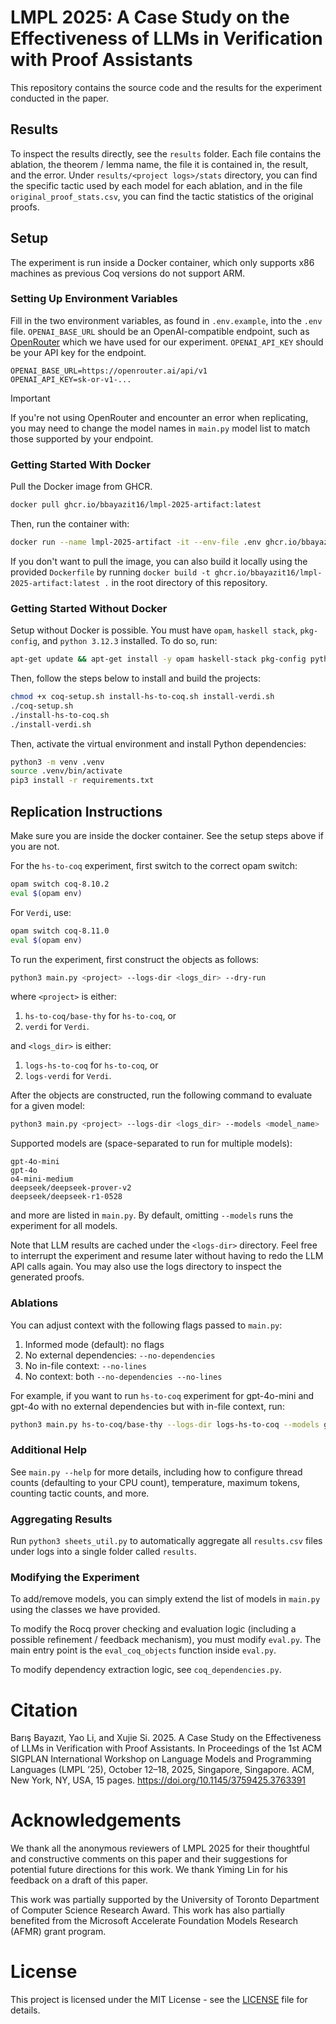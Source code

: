 # LMPL 2025: A Case Study on the Effectiveness of LLMs in Verification with Proof Assistants

This repository contains the source code and the results for the experiment conducted in the paper.

## Results

To inspect the results directly, see the `results` folder. Each file contains the ablation, the theorem / lemma name, the file it is contained in, the result, and the error. Under `results/<project logs>/stats` directory, you can find the specific tactic used by each model for each ablation, and in the file `original_proof_stats.csv`, you can find the tactic statistics of the original proofs.

## Setup

The experiment is run inside a Docker container, which only supports x86 machines as previous Coq versions do not support ARM.

### Setting Up Environment Variables

Fill in the two environment variables, as found in `.env.example`, into the `.env` file. `OPENAI_BASE_URL` should be an OpenAI-compatible endpoint, such as [OpenRouter](https://openrouter.ai/) which we have used for our experiment. `OPENAI_API_KEY` should be your API key for the endpoint.
```
OPENAI_BASE_URL=https://openrouter.ai/api/v1
OPENAI_API_KEY=sk-or-v1-...
```

> [!IMPORTANT]  
> If you're not using OpenRouter and encounter an error when replicating, you may need to change the model names in `main.py` model list to match those supported by your endpoint.

### Getting Started With Docker

Pull the Docker image from GHCR. 

```bash
docker pull ghcr.io/bbayazit16/lmpl-2025-artifact:latest
```

Then, run the container with:
```bash
docker run --name lmpl-2025-artifact -it --env-file .env ghcr.io/bbayazit16/lmpl-2025-artifact:latest
```

If you don't want to pull the image, you can also build it locally using the provided `Dockerfile` by running `docker build -t ghcr.io/bbayazit16/lmpl-2025-artifact:latest .` in the root directory of this repository.

### Getting Started Without Docker

Setup without Docker is possible. You must have `opam`, `haskell stack`, `pkg-config`, and `python 3.12.3` installed. To do so, run:
```bash
apt-get update && apt-get install -y opam haskell-stack pkg-config python3.12 python3-pip
```

Then, follow the steps below to install and build the projects:

```bash
chmod +x coq-setup.sh install-hs-to-coq.sh install-verdi.sh
./coq-setup.sh
./install-hs-to-coq.sh
./install-verdi.sh
```

Then, activate the virtual environment and install Python dependencies:
```bash
python3 -m venv .venv
source .venv/bin/activate
pip3 install -r requirements.txt
```

## Replication Instructions

Make sure you are inside the docker container. See the setup steps above if you are not.

For the `hs-to-coq` experiment, first switch to the correct opam switch:
```bash
opam switch coq-8.10.2
eval $(opam env)
```

For `Verdi`, use:
```bash
opam switch coq-8.11.0
eval $(opam env)
```

To run the experiment, first construct the objects as follows:
```bash
python3 main.py <project> --logs-dir <logs_dir> --dry-run
```
where `<project>` is either:
1) `hs-to-coq/base-thy` for `hs-to-coq`, or
2) `verdi` for `Verdi`.

and `<logs_dir>` is either:
1) `logs-hs-to-coq` for `hs-to-coq`, or
2) `logs-verdi` for `Verdi`.

After the objects are constructed, run the following command to evaluate for a given model:
```bash
python3 main.py <project> --logs-dir <logs_dir> --models <model_name>
```

Supported models are (space-separated to run for multiple models):
```
gpt-4o-mini
gpt-4o
o4-mini-medium
deepseek/deepseek-prover-v2
deepseek/deepseek-r1-0528
```

and more are listed in `main.py`. By default, omitting `--models` runs the experiment for all models.

Note that LLM results are cached under the `<logs-dir>` directory. Feel free to interrupt the experiment and resume later without having to redo the LLM API calls again. You may also use the logs directory to inspect the generated proofs.

### Ablations

You can adjust context with the following flags passed to `main.py`:
1. Informed mode (default): no flags
2. No external dependencies: `--no-dependencies`
3. No in-file context: `--no-lines`
4. No context: both `--no-dependencies --no-lines`

For example, if you want to run `hs-to-coq` experiment for gpt-4o-mini and gpt-4o with no external dependencies but with in-file context, run:
```bash
python3 main.py hs-to-coq/base-thy --logs-dir logs-hs-to-coq --models gpt-4o-mini gpt-4o --no-dependencies
```

### Additional Help
See `main.py --help` for more details, including how to configure thread counts (defaulting to your CPU count), temperature, maximum tokens, counting tactic counts, and more.

### Aggregating Results

Run `python3 sheets_util.py` to automatically aggregate all `results.csv` files under logs into a single folder called `results`.

### Modifying the Experiment

To add/remove models, you can simply extend the list of models in `main.py` using the classes we have provided.

To modify the Rocq prover checking and evaluation logic (including a possible refinement / feedback  mechanism), you must modify `eval.py`. The main entry point is the `eval_coq_objects` function inside `eval.py`.

To modify dependency extraction logic, see `coq_dependencies.py`.

# Citation

Barış Bayazıt, Yao Li, and Xujie Si. 2025. A Case Study on the Effectiveness of LLMs in Verification with Proof Assistants. In Proceedings of the 1st ACM SIGPLAN International Workshop on Language Models and Programming Languages (LMPL ’25), October 12–18, 2025, Singapore, Singapore. ACM, New York, NY, USA, 15 pages. https://doi.org/10.1145/3759425.3763391

# Acknowledgements

We thank all the anonymous reviewers of LMPL 2025 for their thoughtful and constructive comments on this paper and their suggestions for potential future directions for this work. We thank Yiming Lin for his feedback on a draft of this paper.

This work was partially supported by the University of Toronto Department of Computer Science Research Award. This work has also partially benefited from the Microsoft Accelerate Foundation Models Research (AFMR) grant program.

# License

This project is licensed under the MIT License - see the [LICENSE](LICENSE) file for details.
